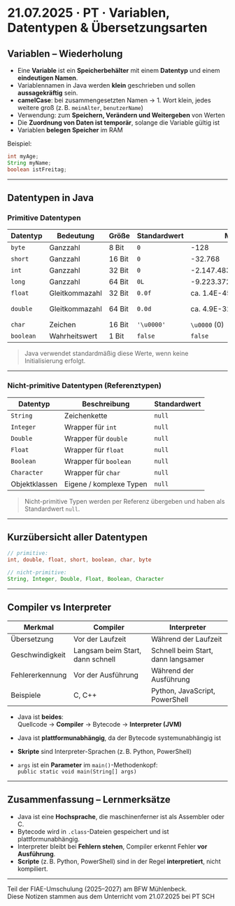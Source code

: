 # 21.07.2025 · PT · Variablen, Datentypen & Übersetzungsarten

## Variablen – Wiederholung

- Eine **Variable** ist ein **Speicherbehälter** mit einem **Datentyp** und einem **eindeutigen Namen**.
- Variablennamen in Java werden **klein** geschrieben und sollen **aussagekräftig** sein.
- **camelCase**: bei zusammengesetzten Namen → 1. Wort klein, jedes weitere groß (z. B. `meinAlter`, `benutzerName`)
- Verwendung: zum **Speichern, Verändern und Weitergeben** von Werten
- Die **Zuordnung von Daten ist temporär**, solange die Variable gültig ist
- Variablen **belegen Speicher** im RAM

Beispiel:

```java
int myAge;
String myName;
boolean istFreitag;
```

---

## Datentypen in Java

### Primitive Datentypen

| Datentyp  | Bedeutung      | Größe  | Standardwert | Min-Wert                   | Max-Wert                    |
| --------- | -------------- | ------ | ------------ | -------------------------- | --------------------------- |
| `byte`    | Ganzzahl       | 8 Bit  | `0`          | -128                       | 127                         |
| `short`   | Ganzzahl       | 16 Bit | `0`          | -32.768                    | 32.767                      |
| `int`     | Ganzzahl       | 32 Bit | `0`          | -2.147.483.648             | 2.147.483.647               |
| `long`    | Ganzzahl       | 64 Bit | `0L`         | -9.223.372.036.854.775.808 | 9.223.372.036.854.775.807   |
| `float`   | Gleitkommazahl | 32 Bit | `0.0f`       | ca. 1.4E-45                | ca. 3.4028235E+38           |
| `double`  | Gleitkommazahl | 64 Bit | `0.0d`       | ca. 4.9E-324               | ca. 1.7976931348623157E+308 |
| `char`    | Zeichen        | 16 Bit | `'\u0000'`   | `\u0000` (0)               | `\uffff` (65.535)           |
| `boolean` | Wahrheitswert  | 1 Bit  | `false`      | `false`                    | `true`                      |

> Java verwendet standardmäßig diese Werte, wenn keine Initialisierung erfolgt.

---

### Nicht-primitive Datentypen (Referenztypen)

| Datentyp      | Beschreibung            | Standardwert |
| ------------- | ----------------------- | ------------ |
| `String`      | Zeichenkette            | `null`       |
| `Integer`     | Wrapper für `int`       | `null`       |
| `Double`      | Wrapper für `double`    | `null`       |
| `Float`       | Wrapper für `float`     | `null`       |
| `Boolean`     | Wrapper für `boolean`   | `null`       |
| `Character`   | Wrapper für `char`      | `null`       |
| Objektklassen | Eigene / komplexe Typen | `null`       |

> Nicht-primitive Typen werden per Referenz übergeben und haben als Standardwert `null`.

---

## Kurzübersicht aller Datentypen

```java
// primitive:
int, double, float, short, boolean, char, byte

// nicht-primitive:
String, Integer, Double, Float, Boolean, Character
```

---

## Compiler vs Interpreter

| Merkmal         | Compiler                         | Interpreter                        |
| --------------- | -------------------------------- | ---------------------------------- |
| Übersetzung     | Vor der Laufzeit                 | Während der Laufzeit               |
| Geschwindigkeit | Langsam beim Start, dann schnell | Schnell beim Start, dann langsamer |
| Fehlererkennung | Vor der Ausführung               | Während der Ausführung             |
| Beispiele       | C, C++                           | Python, JavaScript, PowerShell     |

- Java ist **beides**:  
  Quellcode → **Compiler** → Bytecode → **Interpreter (JVM)**

- Java ist **plattformunabhängig**, da der Bytecode systemunabhängig ist

- **Skripte** sind Interpreter-Sprachen (z. B. Python, PowerShell)

- `args` ist ein **Parameter** im `main()`-Methodenkopf:  
  `public static void main(String[] args)`

---

## Zusammenfassung – Lernmerksätze

- Java ist eine **Hochsprache**, die maschinenferner ist als Assembler oder C.
- Bytecode wird in `.class`-Dateien gespeichert und ist plattformunabhängig.
- Interpreter bleibt bei **Fehlern stehen**, Compiler erkennt Fehler **vor Ausführung**.
- **Scripte** (z. B. Python, PowerShell) sind in der Regel **interpretiert**, nicht kompiliert.

---

Teil der FIAE-Umschulung (2025–2027) am BFW Mühlenbeck.  
Diese Notizen stammen aus dem Unterricht vom 21.07.2025 bei PT SCH
